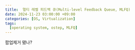```yaml
---
title:  멀티 레벨 피드백 큐(Multi-level Feedback Queue, MLFQ)
date: 2024-11-23 03:00:00 +09:00
categories: [OS, Virtualization]
tags:
  [operating system, ostep, MLFQ]
---
```


팝업제거 됐나?